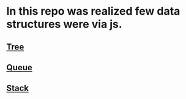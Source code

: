 # In this repo was realized few data structures were via js.

## [Tree](./Tree/Tree.js)

## [Queue](./Queue/Queue.js)

## [Stack](./Stack/Stack.js)
